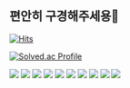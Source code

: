 ## 편안히 구경해주세용👋

[![Hits](https://hits.seeyoufarm.com/api/count/incr/badge.svg?url=https://github.com/kang-min-seok&count_bg=%2379C83D&title_bg=%23555555&icon=&icon_color=%23E7E7E7&title=Today/Total&edge_flat=false)](https://hits.seeyoufarm.com)

[![Solved.ac Profile](http://mazassumnida.wtf/api/v2/generate_badge?boj=min1042004)](https://solved.ac/min1042004/)
<div style={display:flex; gap:50px;}>
  <img src="https://img.shields.io/badge/python-3776AB?style=flat&logo=python&logoColor=white">
  <img src="https://img.shields.io/badge/react-61DAFB?style=flat&logo=react&logoColor=white">
  <img src="https://img.shields.io/badge/react_native-61DAFB.svg?style=flat&logo=react&logoColor=white">
  <img src="https://img.shields.io/badge/android-FFFFFF?style=flat&logo=android&logoColor=#FFFFFF">
  <img src="https://img.shields.io/badge/xcode-FFFFFF?style=flat&logo=xcode&logoColor=#FFFFFF">
  <img src="https://img.shields.io/badge/flutter-02569B?style=flat&logo=flutter&logoColor=#FFFFFF">
  <img src="https://img.shields.io/badge/node.js-339933?style=flat&logo=Node.js&logoColor=white">
  <img src="https://img.shields.io/badge/mysql-4479A1?style=flat&logo=mysql&logoColor=white">
  <img src="https://img.shields.io/badge/firebase-FFCA28?style=flat&logo=firebase&logoColor=white">
  <img src="https://img.shields.io/badge/spring-6DB33F?style=flat&logo=spring&logoColor=white"> 
</div>
